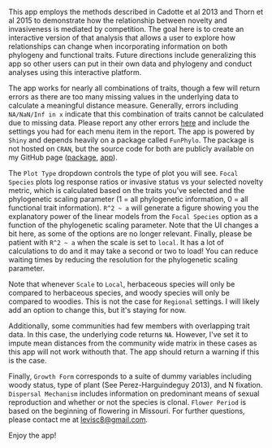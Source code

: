 This app employs the methods described in Cadotte et al 2013 and Thorn et al 2015 to demonstrate how the relationship between novelty and invasiveness is mediated by competition. The goal here is to create an interactive version of that analysis that allows a user to explore how relationships can change when incorporating information on both phylogeny and functional traits. Future directions include generalizing this app so other users can put in their own data and phylogeny and conduct analyses using this interactive platform.

The app works for nearly all combinations of traits, though a few will return errors as there are too many missing values in the underlying data to calculate a meaningful distance measure. Generally, errors including `NA/NaN/Inf in x` indicate that this combination of traits cannot be calculated due to missing data. Please report any other errors [here](https://github.com/levisc8/Fun_Phylo_Shiny/issues) and include the settings you had for each menu item in the report. The app is powered by `Shiny` and depends heavily on a package called `FunPhylo`. The package is not hosted on `CRAN`, but the source code for both are publicly available on my GitHub page ([package](https://github.com/levisc8/Fun_Phylo_Package), [app](https://github.com/levisc8/Fun_Phylo_Shiny)).

The `Plot Type` dropdown controls the type of plot you will see. `Focal Species` plots log response ratios or invasive status vs your selected novelty metric, which is calculated based on the traits you've selected and the phylogenetic scaling parameter (1 = all phylogenetic information, 0 = all functional trait information). `R^2 ~ a` will generate a figure showing you the explanatory power of the linear models from the `Focal Species` option as a function of the phylogenetic scaling parameter. Note that the UI changes a bit here, as some of the options are no longer relevant. Finally, please be patient with `R^2 ~ a` when the scale is set to `local`. It has a lot of calculations to do and it may take a second or two to load! You can reduce waiting times by reducing the resolution for the phylogenetic scaling parameter.

Note that whenever `Scale` to `Local`, herbaceous species will only be compared to herbaceous species, and woody species will only be compared to woodies. This is not the case for `Regional` settings.  I will likely add an option to change this, but it's staying for now.

Additionally, some communities had few members with overlapping trait data. In this case, the underlying code returns `NA`. However, I've set it to impute mean distances from the community wide matrix in these cases as this app will not work withouth that. The app should return a warning if this is the case. 

Finally, `Growth Form` corresponds to a suite of dummy variables including woody status, type of plant (See Perez-Harguindeguy 2013), and N fixation. `Dispersal Mechanism` includes information on predominant means of sexual reproduction and whether or not the species is clonal. `Flower Period` is based on the beginning of flowering in Missouri. For further questions, please contact me at <levisc8@gmail.com>. 

Enjoy the app!